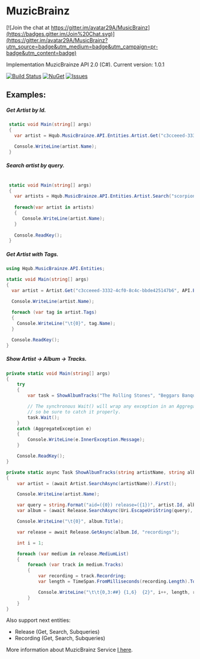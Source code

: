MuzicBrainz
============

[![Join the chat at https://gitter.im/avatar29A/MusicBrainz](https://badges.gitter.im/Join%20Chat.svg)](https://gitter.im/avatar29A/MusicBrainz?utm_source=badge&utm_medium=badge&utm_campaign=pr-badge&utm_content=badge)

Implementation MuzicBrainze API 2.0 (C#). Current version: 1.0.1

[![Build Status](https://travis-ci.org/avatar29A/MusicBrainz.svg)](https://travis-ci.org/avatar29A/MusicBrainz)
[![NuGet](https://img.shields.io/nuget/dt/MusicBrainzAPI.svg)](https://www.nuget.org/packages/MusicBrainzAPI/1.0.0)
[![Issues](https://img.shields.io/github/issues/avatar29A/MusicBrainz.svg)](https://github.com/avatar29A/MusicBrainz/issues)

## Examples:

##### Get Artist by Id.

```c#
 static void Main(string[] args)
 {
   var artist = Hqub.MusicBrainze.API.Entities.Artist.Get("c3cceeed-3332-4cf0-8c4c-bbde425147b6");

   Console.WriteLine(artist.Name);
 }
```

##### Search artist by query.

```c#

 static void Main(string[] args)
 {
   var artists = Hqub.MusicBrainze.API.Entities.Artist.Search("scorpions");
   
   foreach(var artist in artists)
   {
      Console.WriteLine(artist.Name);
   }
   
   Console.ReadKey();
 }

```

##### Get Artist with Tags.

```c#
using Hqub.MusicBrainze.API.Entities;

static void Main(string[] args)
{
  var artist = Artist.Get("c3cceeed-3332-4cf0-8c4c-bbde425147b6", API.Entities.Include.ArtistIncludeEntityHelper.Tags);

  Console.WriteLine(artist.Name);
	
  foreach (var tag in artist.Tags)
  {
    Console.WriteLine("\t{0}", tag.Name);
  }

  Console.ReadKey();
}
```

##### Show Artist -> Album -> Tracks.

```c#
private static void Main(string[] args)
{
	try
	{
		var task = ShowAlbumTracks("The Rolling Stones", "Beggars Banquet");

		// The synchronous Wait() will wrap any exception in an AggregateException,
		// so be sure to catch it properly.
		task.Wait();
	}
	catch (AggregateException e)
	{
		Console.WriteLine(e.InnerException.Message);
	}

	Console.ReadKey();
}

private static async Task ShowAlbumTracks(string artistName, string albumName)
{
	var artist = (await Artist.SearchAsync(artistName)).First();

	Console.WriteLine(artist.Name);

	var query = string.Format("aid=({0}) release=({1})", artist.Id, albumName);
	var album = (await Release.SearchAsync(Uri.EscapeUriString(query), 10)).First();

	Console.WriteLine("\t{0}", album.Title);

	var release = await Release.GetAsync(album.Id, "recordings");

	int i = 1;

	foreach (var medium in release.MediumList)
	{
		foreach (var track in medium.Tracks)
		{
			var recording = track.Recordring;
			var length = TimeSpan.FromMilliseconds(recording.Length).ToString("m\\:ss");

			Console.WriteLine("\t\t{0,3:##} {1,6}  {2}", i++, length, recording.Title);
		}
	}
}
```
 
Also support next entities:

- Release (Get, Search, Subqueries)
- Recording (Get, Search, Subqueries)

More information about MuzicBrainz Service [I here](http://musicbrainz.org/doc/XML_Web_Service/Version_2).
